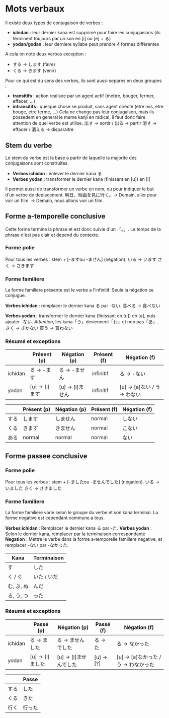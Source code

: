 <!-- TITLE: Mots Verbaux -->
<!-- SUBTITLE: Equivalents des verbes -->

# Mots verbaux
Il existe deux types de conjugaison de verbes :
- **ichidan** : leur dernier kana est supprimé pour faire les conjugaisons (ils terminent toujours par un son en [i] ou [e] + る)
- **yodan/godan** : leur derniere syllabe peut prendre 4 formes différentes

A cela on note deux verbes exception :
- する → します (faire)
- くる → きます (venir)

Pour ce qui est du sens des verbes, ils sont aussi separes en deux groupes :
- **transitifs** : action realisee par un agent actif (mettre, bouger, fermer, effacer, ...)
- **intransitifs** : quelque chose se produit, sans agent directe (etre mis, etre bouge, etre ferme, ...)
Cela ne change pas leur conjugaison, mais ils possedent en general le meme kanji en radical, il faut donc faire attention de quel verbe est utilise.
出す → sortir / 出る → partir
消す → effacer / 消える → disparaitre

## Stem du verbe
Le stem du verbe est la base a partir de laquelle la majorite des conjugaisons sont construites.
- **Verbes ichidan** : enlever le dernier kana る
- **Verbes yodan** : transformer le dernier kana (finissant en [u]) en [i]

Il permet aussi de transformer un verbe en nom, ou pour indiquer le but d'un verbe de deplacement.
明日、映画を見に行く。→ Demain, aller pour voir un film. → Demain, nous allons voir un film.

## Forme a-temporelle conclusive
Cette forme termine la phrase et est donc suivie d'un 「。」.
Le temps de la phrase n'est pas clair et depend du contexte.

### Forme polie
Pour tous les verbes : stem + [-ますou -ません] (négation).
いる → います
さく → さきます

### Forme familiere
La forme familiere présente est le verbe a l'infinitif. Seule la négation se conjugue.

**Verbes ichidan** : remplacer le dernier kana る par -ない.
食べる → 食べない

**Verbes yodan** : transformer le dernier kana (finissant en [u]) en [a], puis ajouter -ない.
*Attention*, les kana「う」deviennent「わ」et non pas「あ」.
さく → さかない
買う  → 買わない

### Résumé et exceptions

|         	| Présent (p)    	| Négation (p)     	| Présent (f) 	| Négation (f)                	|
|---------	|----------------	|------------------	|-------------	|-----------------------------	|
| ichidan 	| る → -ます    	| る → -ません    	| infinitif   	| る → -ない                 	|
| yodan   	| [u] → [i]ます 	| [u] → [i]ません 	| infinitif   	| [u] → [a]ない / う → わない 	|

|      | Présent (p) | Négation (p) | Présent (f) | Négation (f) |
|------|-------------|--------------|-------------|--------------|
| する | します      | しません     | normal      | しない       |
| くる | きます      | きません     | normal      | こない       |
| ある | normal      | normal       | normal      | ない         |


## Forme passee conclusive

### Forme polie
Pour tous les verbes : stem + [-ましたou -ませんでした] (négation).
いる → いました
さく → さきました

### Forme familiere
La forme familiere varie selon le groupe du verbe et son kana terminal. 
La forme negative est cependant commune a tous.

**Verbes ichidan** : Remplacer le dernier kana る par -た.
**Verbes yodan** : Selon le dernier kana, remplacer par la terminaison correspondante
**Negation** : Mettre le verbe dans la forme a-temporelle familiere negative, et remplacer -ない par -なかった.

| Kana       	| Terminaison 	|
|------------	|-------------	|
| す         	| した        	|
| く / ぐ    	| いた / いだ 	|
| む, ぶ, ぬ 	| んだ        	|
| る, う, つ 	| った        	|

### Résumé et exceptions
|         	| Passé (p)       	| Négation (p)          	| Passé (f) 	| Négation (f)                        	|
|---------	|-----------------	|-----------------------	|-----------	|-------------------------------------	|
| ichidan 	| る → ました     	| る → ませんでした     	| る → た   	| る → なかった                       	|
| yodan   	| [u] → [i]ました 	| [u] → [i]ませんでした 	| [u] → [?] 	| [u] → [a]なかった / う → わなかった 	|

|      	| Passe  	|
|------	|--------	|
| する 	| した   	|
| くる 	| きた   	|
| 行く 	| 行った 	|

